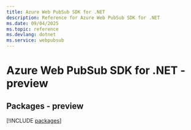 ```yaml
---
title: Azure Web PubSub SDK for .NET
description: Reference for Azure Web PubSub SDK for .NET
ms.date: 09/04/2025
ms.topic: reference
ms.devlang: dotnet
ms.service: webpubsub
---
```

# Azure Web PubSub SDK for .NET - preview
## Packages - preview
[!INCLUDE [packages](web-pubsub-index.md)]